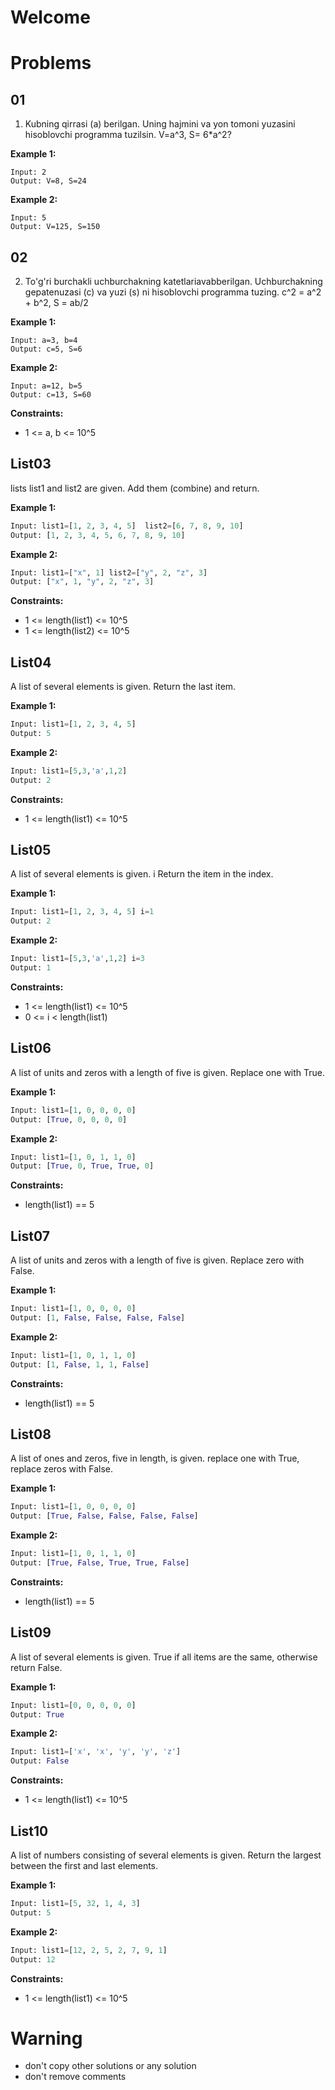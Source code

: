 # Welcome

# Problems
## 01

  1. Kubning qirrasi (a) berilgan. Uning hajmini va yon tomoni yuzasini hisoblovchi programma tuzilsin.
                             V=a^3,		S= 6*a^2?

**Example 1:**

```Python, C, C++, ...
Input: 2
Output: V=8, S=24

```
**Example 2:**

```Python, C, C++, ...
Input: 5
Output: V=125, S=150

```

## 02

  2. To'g'ri burchakli uchburchakning katetlariavabberilgan.  Uchburchakning gepatenuzasi (c) va yuzi (s) ni hisoblovchi programma tuzing. 
                               		c^2 = a^2 + b^2,		S = ab/2

**Example 1:**

```Python, C, C++, ...
Input: a=3, b=4
Output: c=5, S=6

```

**Example 2:**

```Python, C, C++, ...
Input: a=12, b=5
Output: c=13, S=60

```
**Constraints:**

  - 1 <= a, b <= 10^5

## List03

  lists list1 and list2 are given. Add them (combine) and return.

**Example 1:**

```Python
Input: list1=[1, 2, 3, 4, 5]  list2=[6, 7, 8, 9, 10]  
Output: [1, 2, 3, 4, 5, 6, 7, 8, 9, 10]

```

**Example 2:**

```Python
Input: list1=["x", 1] list2=["y", 2, "z", 3]
Output: ["x", 1, "y", 2, "z", 3]

```
**Constraints:**

  - 1 <= length(list1) <= 10^5
  - 1 <= length(list2) <= 10^5

## List04

  A list of several elements is given. Return the last item.

**Example 1:**

```Python
Input: list1=[1, 2, 3, 4, 5]
Output: 5

```

**Example 2:**

```Python
Input: list1=[5,3,'a',1,2]
Output: 2

```
**Constraints:**

  - 1 <= length(list1) <= 10^5

## List05

  A list of several elements is given. i Return the item in the index.

**Example 1:**

```Python
Input: list1=[1, 2, 3, 4, 5] i=1
Output: 2

```

**Example 2:**

```Python
Input: list1=[5,3,'a',1,2] i=3
Output: 1

```
**Constraints:**

  - 1 <= length(list1) <= 10^5
  - 0 <= i < length(list1)

## List06

  A list of units and zeros with a length of five is given. Replace one with True.

**Example 1:**

```Python
Input: list1=[1, 0, 0, 0, 0]
Output: [True, 0, 0, 0, 0]

```

**Example 2:**

```Python
Input: list1=[1, 0, 1, 1, 0]
Output: [True, 0, True, True, 0]

```
**Constraints:**

  - length(list1) == 5

## List07

  A list of units and zeros with a length of five is given. Replace zero with False.

**Example 1:**

```Python
Input: list1=[1, 0, 0, 0, 0]
Output: [1, False, False, False, False]

```

**Example 2:**

```Python
Input: list1=[1, 0, 1, 1, 0]
Output: [1, False, 1, 1, False]

```
**Constraints:**

  - length(list1) == 5

## List08

  A list of ones and zeros, five in length, is given. replace one with True, replace zeros with False.

**Example 1:**

```Python
Input: list1=[1, 0, 0, 0, 0]
Output: [True, False, False, False, False]

```

**Example 2:**

```Python
Input: list1=[1, 0, 1, 1, 0]
Output: [True, False, True, True, False]

```
**Constraints:**

  - length(list1) == 5

## List09

  A list of several elements is given. True if all items are the same, otherwise return False.

**Example 1:**

```Python
Input: list1=[0, 0, 0, 0, 0]
Output: True

```

**Example 2:**

```Python
Input: list1=['x', 'x', 'y', 'y', 'z']
Output: False

```
**Constraints:**

  - 1 <= length(list1) <= 10^5

## List10

  A list of numbers consisting of several elements is given. Return the largest between the first and last elements.

**Example 1:**

```Python
Input: list1=[5, 32, 1, 4, 3]
Output: 5

```

**Example 2:**

```Python
Input: list1=[12, 2, 5, 2, 7, 9, 1]
Output: 12

```
**Constraints:**

  - 1 <= length(list1) <= 10^5

# Warning
- don't copy other solutions or any solution
- don't remove comments
